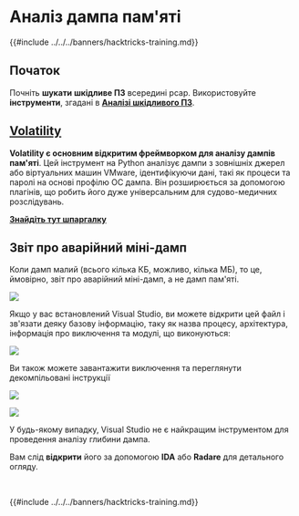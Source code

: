 # Аналіз дампа пам'яті

{{#include ../../../banners/hacktricks-training.md}}

## Початок

Почніть **шукати** **шкідливе ПЗ** всередині pcap. Використовуйте **інструменти**, згадані в [**Аналізі шкідливого ПЗ**](../malware-analysis.md).

## [Volatility](../../../generic-methodologies-and-resources/basic-forensic-methodology/memory-dump-analysis/volatility-cheatsheet.md)

**Volatility є основним відкритим фреймворком для аналізу дампів пам'яті**. Цей інструмент на Python аналізує дампи з зовнішніх джерел або віртуальних машин VMware, ідентифікуючи дані, такі як процеси та паролі на основі профілю ОС дампа. Він розширюється за допомогою плагінів, що робить його дуже універсальним для судово-медичних розслідувань.

**[Знайдіть тут шпаргалку](../../../generic-methodologies-and-resources/basic-forensic-methodology/memory-dump-analysis/volatility-cheatsheet.md)**

## Звіт про аварійний міні-дамп

Коли дамп малий (всього кілька КБ, можливо, кілька МБ), то це, ймовірно, звіт про аварійний міні-дамп, а не дамп пам'яті.

![](<../../../images/image (216).png>)

Якщо у вас встановлений Visual Studio, ви можете відкрити цей файл і зв'язати деяку базову інформацію, таку як назва процесу, архітектура, інформація про виключення та модулі, що виконуються:

![](<../../../images/image (217).png>)

Ви також можете завантажити виключення та переглянути декомпільовані інструкції

![](<../../../images/image (219).png>)

![](<../../../images/image (218) (1).png>)

У будь-якому випадку, Visual Studio не є найкращим інструментом для проведення аналізу глибини дампа.

Вам слід **відкрити** його за допомогою **IDA** або **Radare** для детального огляду.

​

{{#include ../../../banners/hacktricks-training.md}}
